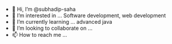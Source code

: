 - 👋 Hi, I’m @subhadip-saha
- 👀 I’m interested in ... Software development, web development
- 🌱 I’m currently learning ... advanced java
- 💞️ I’m looking to collaborate on ...
- 📫 How to reach me ...

<!---
subhadip-saha/subhadip-saha is a ✨ special ✨ repository because its `README.md` (this file) appears on your GitHub profile.
You can click the Preview link to take a look at your changes.
--->

